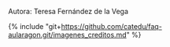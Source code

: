 Autora: Teresa Fernández de la Vega

{% include "git+https://github.com/catedu/faq-aularagon.git/imagenes_creditos.md" %}